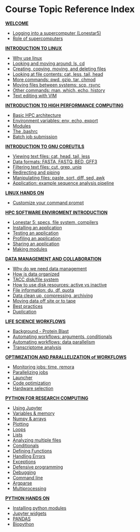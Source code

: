 # Course Topic Reference Index

**[WELCOME											](welcome/welcome_01.md)**
* [Logging into a supercomputer (Lonestar5)			](welcome/welcome_01.md)
* [Role of supercomputers							](welcome/welcome_02.md)

**[INTRODUCTION TO LINUX							](intro_to_linux/intro_to_linux_01.md)**
* [Why use linux									](intro_to_linux/intro_to_linux_01.md)
* [Looking and moving around: ls, cd				](intro_to_linux/intro_to_linux_02.md)
* [Creating, copying, moving, and deleting files	](intro_to_linux/intro_to_linux_03.md)
* [Looking at file contents: cat, less, tail, head	](intro_to_linux/intro_to_linux_04.md)
* [More commands: pwd, gzip, tar, chmod				](intro_to_linux/intro_to_linux_05.md)
* [Moving files between systems: scp, rsync			](intro_to_linux/intro_to_linux_06.md)
* [Other commands: man, which, echo, history		](intro_to_linux/intro_to_linux_07.md)
* [Text editing with VIM							](intro_to_linux/intro_to_linux_08.md)

**[INTRODUCTION TO HIGH PERFORMANCE COMPUTING		](intro_to_hpc/intro_to_hpc_01.md)**
* [Basic HPC architecture							](intro_to_hpc/intro_to_hpc_01.md)
* [Environment variables: env, echo, export			](intro_to_hpc/intro_to_hpc_02.md)
* [Modules											](intro_to_hpc/intro_to_hpc_03.md)
* [The .bashrc										](intro_to_hpc/intro_to_hpc_04.md)
* [Batch job submission								](intro_to_hpc/intro_to_hpc_05.md)

**[INTRODUCTION TO GNU COREUTILS					](gnu_utils/gnu_utils_01.md)**
* [Viewing text files: cat, head, tail, less		](gnu_utils/gnu_utils_02.md)
* [Data formats: FASTA, FASTQ, BED, GFF3			](gnu_utils/gnu_utils_02.md)
* [Filtering text files: cut, grep, uniq			](gnu_utils/gnu_utils_03.md)
* [Redirecting and piping        				](gnu_utils/gnu_utils_04.md)
* [Manipulating files: paste, sort, diff, sed, awk	](gnu_utils/gnu_utils_05.md)		
* [Application: example sequence analysis pipeline	](gnu_utils/gnu_utils_05.md)		

**[LINUX HANDS ON](hands_on_01.md)**
* [Customize your command prompt					](hands_on_01.md)

**[HPC SOFTWARE ENVIROMENT INTRODUCTION				](hpc_software_environment/hpc_software_environment_01.md)**
* [Lonestar 5: specs, file system, compilers		](hpc_software_environment/hpc_software_environment_02.md)
* [Installing an application						](hpc_software_environment/hpc_software_environment_03.md)
* [Testing an application							](hpc_software_environment/hpc_software_environment_04.md)
* [Profiling an application							](hpc_software_environment/hpc_software_environment_05.md)
* [Sharing an application							](hpc_software_environment/hpc_software_environment_06.md)
* [Making modules									](hpc_software_environment/hpc_software_environment_07.md)

**[DATA MANAGEMENT AND COLLABORATION				](data_management/data_management.md)**
* [Why do we need data management					](data_management/data_management_01_01.md)
* [How is data organized							](data_management/data_management_01_02.md)
* [TACC disk/file system							](data_management/data_management_01_03.md)
* [How to use disk resources: active vs inactive	](data_management/data_management_01_04.md)
* [File information: du, df, quota					](data_management/data_management_02_01.md)
* [Data clean up, compressing, archiving			](data_management/data_management_03_01.md)
* [Moving data off site or to tape					](data_management/data_management_03_02.md)
* [Best practices									](data_management/data_management_04_01.md)
* [Duplication										](data_management/data_management_04_02.md)

**[LIFE SCIENCE WORKFLOWS							](workflows/workflows1_1.md)**
* [Background - Protein Blast						](workflows/workflows1_1.md)
* [Automating workflows: arguments, conditionals	](workflows/workflows1_2.md)
* [Automating workflows: data parallelism			](workflows/workflows1_3.md)
* [Transcriptome analysis							](LSworflow2_JWS.md)

**[OPTIMIZATION AND PARALLELIZATION of WORKFLOWS	](optimization_parallelization/optimization_parallelization_01.md)**
* [Monitoring jobs: time, remora					](optimization_parallelization/optimization_parallelization_02.md)
* [Parallelizing jobs								](optimization_parallelization/optimization_parallelization_03.md)
* [Launcher											](optimization_parallelization/optimization_parallelization_04.md)
* [Code optimization								](optimization_parallelization/optimization_parallelization_05.md)
* [Hardware selection								](optimization_parallelization/optimization_parallelization_06.md)

**[PYTHON FOR RESEARCH COMPUTING					](intro_to_python/intro_to_python.md)**
* [Using Jupyter									](intro_to_python/intro_to_python_011_jupyter.md)
* [Variables & memory								](intro_to_python/intro_to_python_016_variables.md)
* [Numpy & arrays									](intro_to_python/intro_to_python_017_libraries.md)
* [Plotting											](intro_to_python/intro_to_python_018_plotting.md)
* [Loops											](intro_to_python/intro_to_python_020_loops.md)
* [Lists  											](intro_to_python/intro_to_python_030_lists.md)
* [Analyzing multiple files							](intro_to_python/intro_to_python_040_files.md)
* [Conditionals										](intro_to_python/intro_to_python_050_conditionals.md)
* [Defining Functions								](intro_to_python/intro_to_python_060_functions.md)
* [Handling Errors									](intro_to_python/intro_to_python_070_errors.md)
* [Exceptions										](intro_to_python/intro_to_python_071_exceptions.md)
* [Defensive programming							](intro_to_python/intro_to_python_080_defensive.md)
* [Debugging										](intro_to_python/intro_to_python_090_debugging.md)
* [Command line										](intro_to_python/intro_to_python_100_cmdline.md)
* [Argparse											](intro_to_python/intro_to_python_101_argparse.md)
* [Multiprocessing									](intro_to_python/intro_to_python_110_multiprocessing.md)

**[PYTHON HANDS ON									](intro_to_python/intro_to_python_500_exercises.md)**
* [Installing python modules						](intro_to_python/intro_to_python_500_exercises.md)
* [Jupyter widgets									](intro_to_python/intro_to_python_500_exercises.md)
* [PANDAS 											](intro_to_python/intro_to_python_500_exercises.md)
* [Biopython										](intro_to_python/intro_to_python_500_exercises.md)
